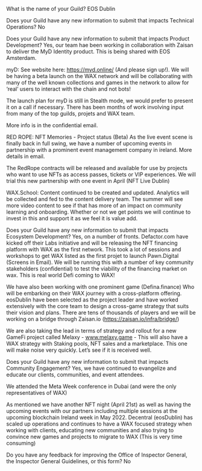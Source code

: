 What is the name of your Guild?
EOS Dublin 

Does your Guild have any new information to submit that impacts Technical Operations?
No 

Does your Guild have any new information to submit that impacts Product Development?
Yes, our team hae been working in collaboration with Zaisan to deliver the MyD Identity product. This is being shared with EOS Amsterdam.

myD: See website here: https://myd.online/ (And please sign up!). We will be having a beta launch on the WAX network and will be collaborating with many of the well known collections and games in the network to allow for ‘real’ users to interact with the chain and not bots! 

The launch plan for myD is still in Stealth mode, we would prefer to present it on a call if necessary. There has been months of work involving input from many of the top guilds, projets and WAX team. 

More info is in the confidential email. 

RED ROPE: NFT Memories - Project status (Beta) As the live event scene is finally back in full swing, we have a number of upcoming events in partnership with a prominent event management company in ireland. More details in email. 

The RedRope contracts will be released and available for use by projects who want to use NFTs as access passes, tickets or VIP experiences. We will trial this new partnership with one event in April (NFT Live Dublin)

WAX.School: Content continued to be created and updated. Analytics will be collected and fed to the content delivery team. The summer will see more video content to see if that has more of an impact on community learning and onboarding. Whether or not we get points we will continue to invest in this and support it as we feel it is value add. 

Does your Guild have any new information to submit that impacts Ecosystem Development?
Yes, on a number of fronts. Defactor.com have kicked off their Labs initiative and will be releasing the NFT financing platform with WAX as the first network. This took a lot of sessions and workshops to get WAX listed as the first projet to launch Pawn.Digital (Screens in Email). We will be running this with a number of key community stakeholders (confidential) to test the viability of the financing market on wax. This is real world Defi coming to WAX! 

We have also been working with one prominent game (Defina.finance) Who will be embarking on their WAX journey with a cross-platform offering. eosDublin have been selected as the project leader and have worked extensively with the core team to design a cross-game strategy that suits their vision and plans.  There are tens of thousands of players and we will be working on a bridge through Zaisan.io (https://zaisan.io/infra/bridge/)

We are also taking the lead in terms of strategy and rollout for a new GameFi project called Melaxy - www.melaxy.game - This will also have a WAX strategy with Staking pools, NFT sales and a marketplace. This one will make noise very quickly. Let’s see if it is received well. 

Does your Guild have any new information to submit that impacts Community Engagement?
Yes, we have continued to evangelize and educate our clients, communities, and event attendees. 

We attended the Meta Week conference in Dubai (and were the only representatives of WAX) 

As mentioned we have another NFT night (April 21st) as well as having the upcoming events with our partners including multiple sessions at the upcoming blockchain Ireland week in May 2022. 
Decentral (eosDublin) has scaled up operations and continues to have a WAX focused strategy when working with clients, educating new communities and also trying to convince new games and projects to migrate to WAX (This is very time consuming) 

Do you have any feedback for improving the Office of Inspector General, the Inspector General Guidelines, or this form?
No
